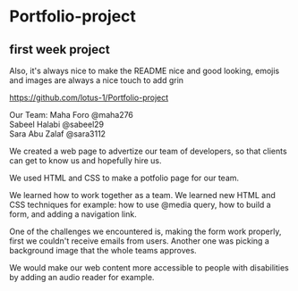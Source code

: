 # Portfolio-project
first week project
----------
<!--

A description of what the code does (what does your application do?) -->

Also, it's always nice to make the README nice and good looking, emojis and images are always a nice touch to add grin

https://github.com/lotus-1/Portfolio-project

Our Team:
Maha Foro @maha276 <br>
Sabeel Halabi @sabeel29 <br>
Sara Abu Zalaf @sara3112

We created a web page to advertize our team of developers, so that clients can get to know us and hopefully hire us.

We used HTML and CSS to make a potfolio page for our team.

We learned how to work together as a team.
We learned new HTML and CSS techniques for example: how to use @media query, how to build a form, and adding a navigation link.


One of the challenges we encountered is, making the form work properly, first we couldn't receive emails from users.
Another one was picking a background image that the whole teams approves.

We would make our web content more accessible to people with disabilities by adding an audio reader for example.
